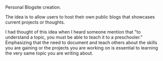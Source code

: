 Personal Blogsite creation.

The idea is to allow users to host their own public blogs that showcases current projects or thoughts.

I had thought of this idea when I heard someone mention that "to understand a topic, you must be able to teach it to a preschooler." Emphasizing that the need to document and teach others about the skills you are gaining or the projects you are working on is essential
to learning the very same topic you are writing about.
